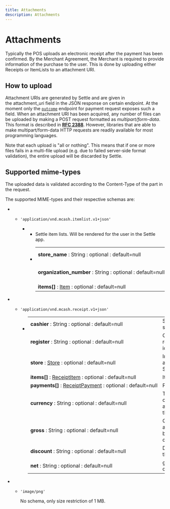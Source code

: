 ```yaml
---
title: Attachments
description: Attachments
---
```

# Attachments



Typically the POS uploads an electronic receipt after the payment has been confirmed. By the Merchant Agreement, the Merchant is required to provide information of the purchase to the user. This is done by uploading either Receipts or ItemLists to an attachment URI.

## How to upload[](https://developer.settle.eu/attachments.html#how-to-upload "Permalink to this headline")

Attachment URIs are generated by Settle and are given in the attachment_uri field in the JSON response on certain endpoint. At the moment only the [`outcome`](https://developer.settle.eu/handlers.html#get--payment_request--tid--outcome- "GET /payment_request/\<tid>/outcome/") endpoint for payment request exposes such a field. When an attachment URI has been acquired, any number of files can be uploaded by making a POST request formatted as *multipart/form-data*. This format is described in **[RFC 2388](http://tools.ietf.org/html/rfc2388.html)**. However, libraries that are able to make multipart/form-data HTTP requests are readily available for most programming languages.

Note that each upload is "all or nothing". This means that if one or more files fails in a multi-file upload (e.g. due to failed server-side format validation), the entire upload will be discarded by Settle.

## Supported mime-types[](https://developer.settle.eu/attachments.html#supported-mime-types "Permalink to this headline")

The uploaded data is validated according to the Content-Type of the part in the request.

The supported MIME-types and their respective schemas are:

* * `'application/vnd.mcash.itemlist.v1+json'`

    * * Settle item lists. Will be rendered for the user in the Settle app.
      * |                                                                                                                        |                                          |
        | ---------------------------------------------------------------------------------------------------------------------- | ---------------------------------------- |
        | **store_name** : String : optional : default=null                                                                      | Information about the Store              |
        | **organization_number** : String : optional : default=null                                                             | Organization number, e.g. "123456789MVA" |
        | **items\[]** : [Item](https://developer.settle.eu/types.html#wtforms-fielddoc-attachments-1) : optional : default=null | Items                                    |
* * `'application/vnd.mcash.receipt.v1+json'`

    * |                                                                                                                                     |                                         |
      | ----------------------------------------------------------------------------------------------------------------------------------- | --------------------------------------- |
      | **cashier** : String : optional : default=null                                                                                      | Seller ID or seller name                |
      | **register** : String : optional : default=null                                                                                     | Cash register/POS identifier            |
      | **store** : [Store](https://developer.settle.eu/types.html#wtforms-fielddoc-attachments-2) : optional : default=null                | Information about the Store             |
      | **items\[]** : [ReceiptItem](https://developer.settle.eu/types.html#wtforms-fielddoc-attachments-3) : optional : default=null       | Items                                   |
      | **payments\[]** : [ReceiptPayment](https://developer.settle.eu/types.html#wtforms-fielddoc-attachments-4) : optional : default=null | Payments                                |
      | **currency** : String : optional : default=null                                                                                     | The currency of amounts on this receipt |
      | **gross** : String : optional : default=null                                                                                        | Gross amount before discounts           |
      | **discount** : String : optional : default=null                                                                                     | Discount on the gross                   |
      | **net** : String : optional : default=null                                                                                          | gross - discount                        |
* * `'image/png'`

    No schema, only size restriction of 1 MB.